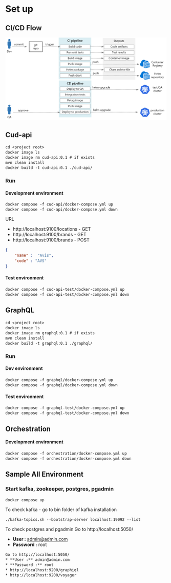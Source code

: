 # Set up 
## CI/CD Flow
![CI/CD Flow](docs/cicd-flow.png)

## Cud-api
```
cd <project root>
docker image ls 
docker image rm cud-api:0.1 # if exists
mvn clean install
docker build -t cud-api:0.1 ./cud-api/
```
### Run
#### Development environment
```
docker compose -f cud-api/docker-compose.yml up
docker compose -f cud-api/docker-compose.yml down
```
URL 
* http://localhost:9100/locations - GET
* http://localhost:9100/brands - GET
* http://localhost:9100/brands - POST
```json
{
    "name" :  "Avis",
    "code" : "AVS"
}
```
#### Test environment
```
docker compose -f cud-api-test/docker-compose.yml up
docker compose -f cud-api-test/docker-compose.yml down
```
## GraphQL
```
cd <project root>
docker image ls
docker image rm graphql:0.1 # if exists
mvn clean install
docker build -t graphql:0.1 ./graphql/
```
### Run
#### Dev environment
```
docker compose -f graphql/docker-compose.yml up
docker compose -f graphql/docker-compose.yml down
```
#### Test environment
```
docker compose -f graphql-test/docker-compose.yml up
docker compose -f graphql-test/docker-compose.yml down
```
## Orchestration
#### Development environment
```
docker compose -f orchestration/docker-compose.yml up
docker compose -f orchestration/docker-compose.yml down
```

## Sample All Environment
### Start kafka, zookeeper, postgres, pgadmin
```
docker compose up
```
To check kafka - go to bin folder of kafka installation
```
./kafka-topics.sh --bootstrap-server localhost:19092 --list
```
To check postgres and pgadmin Go to http://localhost:5050/
* **User :** admin@admin.com
* **Password :** root








































```
Go to http://localhost:5050/
* **User :** admin@admin.com
* **Password :** root
* http://localhost:9200/graphiql
* http://localhost:9200/voyager
